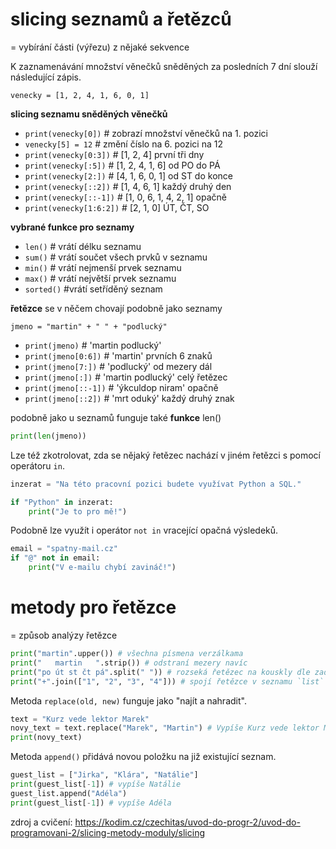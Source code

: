 # slicing seznamů a řetězců
= vybírání části (výřezu) z nějaké sekvence

K zaznamenávání množství věnečků sněděných za posledních 7 dní slouží následující zápis.

`venecky = [1, 2, 4, 1, 6, 0, 1]`

**slicing seznamu sněděných věnečků**

- `print(venecky[0])` # zobrazí množství věnečků na 1. pozici
- `venecky[5] = 12` # změní číslo na 6. pozici na 12
- `print(venecky[0:3])` # [1, 2, 4] první tři dny
- `print(venecky[:5])` # [1, 2, 4, 1, 6] od PO do PÁ
- `print(venecky[2:])` # [4, 1, 6, 0, 1] od ST do konce
- `print(venecky[::2])` # [1, 4, 6, 1] každý druhý den
- `print(venecky[::-1])` # [1, 0, 6, 1, 4, 2, 1] opačně
- `print(venecky[1:6:2])` # [2, 1, 0] ÚT, ČT, SO

**vybrané funkce pro seznamy**

- `len()` # vrátí délku seznamu
- `sum()` # vrátí součet všech prvků v seznamu
- `min()` # vrátí nejmenší prvek seznamu
- `max()` # vrátí největší prvek seznamu
- `sorted()` #vrátí setříděný seznam

**řetězce** se v něčem chovají podobně jako seznamy

`jmeno = "martin" + " " + "podlucký"`

- `print(jmeno)` # 'martin podlucký'
- `print(jmeno[0:6])` # 'martin' prvních 6 znaků
- `print(jmeno[7:])` # 'podlucký' od mezery dál
- `print(jmeno[:])` # 'martin podlucký' celý řetězec
- `print(jmeno[::-1])` # 'ýkculdop niram' opačně
- `print(jmeno[::2])` # 'mrt oduký' každý druhý znak

podobně jako u seznamů funguje také **funkce** len()

```python
print(len(jmeno))
```

Lze též zkotrolovat, zda se nějaký řetězec nachází v jiném řetězci s pomocí operátoru `in`.

```python
inzerat = "Na této pracovní pozici budete využívat Python a SQL."

if "Python" in inzerat:
    print("Je to pro mě!")
```

Podobně lze využít i operátor `not in` vracející opačná výsledeků.

```python
email = "spatny-mail.cz"
if "@" not in email:
    print("V e-mailu chybí zavináč!")
```

# metody pro řetězce
= způsob analýzy řetězce

```python
print("martin".upper()) # všechna písmena verzálkama  
print("   martin   ".strip()) # odstraní mezery navíc  
print("po út st čt pá".split(" ")) # rozseká řetězec na kouskly dle zadaného oddělovače `sep`.  
print("+".join(["1", "2", "3", "4"])) # spojí řetězce v seznamu `list` do jednoho velkého řetězce
```

Metoda `replace(old, new)` funguje jako "najít a nahradit".
```python
text = "Kurz vede lektor Marek"
novy_text = text.replace("Marek", "Martin") # Vypíše Kurz vede lektor Martin
print(novy_text)
```

Metoda `append()` přidává novou položku na již existující seznam.
```python
guest_list = ["Jirka", "Klára", "Natálie"]
print(guest_list[-1]) # vypíše Natálie  
guest_list.append("Adéla")
print(guest_list[-1]) # vypíše Adéla
```

zdroj a cvičení: https://kodim.cz/czechitas/uvod-do-progr-2/uvod-do-programovani-2/slicing-metody-moduly/slicing
